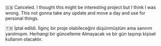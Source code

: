 🇬🇧 Canceled. I thought this might be interesting project but I think I was wrong. This not gonna take any update and move a day and use for personal things.

🇹🇷 İptal edildi. İlginç bir proje olabileceğini düşünmüştüm ama sanırım yanılmışım. Herhangi bir güncelleme Almayacak ve bir gün taşınıp kişisel kullanım olacaktır.